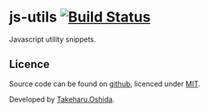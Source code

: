 js-utils [![Build Status](https://travis-ci.org/georgeOsdDev/js-utils.svg?branch=dev)](https://travis-ci.org/georgeOsdDev/js-utils)
========

Javascript utility snippets.

## Licence

Source code can be found on [github](https://github.com/georgeOsdDev/js-utils), licenced under [MIT](http://opensource.org/licenses/mit-license.php).

Developed by [Takeharu.Oshida](http://about.me/takeharu.oshida).
